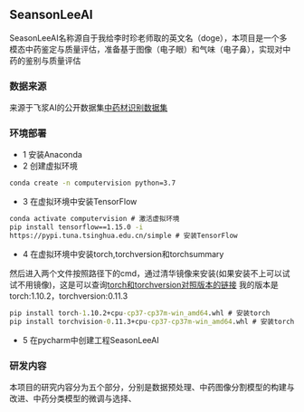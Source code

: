 ## SeansonLeeAI

SeasonLeeAI名称源自于我给李时珍老师取的英文名（doge），本项目是一个多模态中药鉴定与质量评估，准备基于图像（电子眼）和气味（电子鼻），实现对中药的鉴别与质量评估 

### 数据来源
来源于飞浆AI的公开数据集[中药材识别数据集](https://aistudio.baidu.com/datasetdetail/55190)


### 环境部署
 - 1 安装Anaconda
 - 2 创建虚拟环境

```cmd
conda create -n computervision python=3.7
```

- 3 在虚拟环境中安装TensorFlow

```cmd
conda activate computervision # 激活虚拟环境
pip install tensorflow==1.15.0 -i 
https://pypi.tuna.tsinghua.edu.cn/simple # 安装TensorFlow
```

- 4 在虚拟环境中安装torch,torchversion和torchsummary

然后进入两个文件按照路径下的cmd，通过清华镜像来安装(如果安装不上可以试试不用镜像)，这是可以查询[torch和torchversion对照版本的链接](https://blog.csdn.net/shiwanghualuo/article/details/122860521)
我的版本是torch:1.10.2，torchversion:0.11.3

```cmd
pip install torch-1.10.2+cpu-cp37-cp37m-win_amd64.whl # 安装torch
pip install torchvision-0.11.3+cpu-cp37-cp37m-win_amd64.whl # 安装torchversion
```

- 5 在pycharm中创建工程SeasonLeeAI


### 研发内容

本项目的研究内容分为五个部分，分别是数据预处理、中药图像分割模型的构建与改进、中药分类模型的微调与选择、


